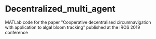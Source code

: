 # Decentralized_multi_agent
MATLab code for the paper "Cooperative decentralised circumnavigation with application to algal bloom tracking" published at the IROS 2019 conference
